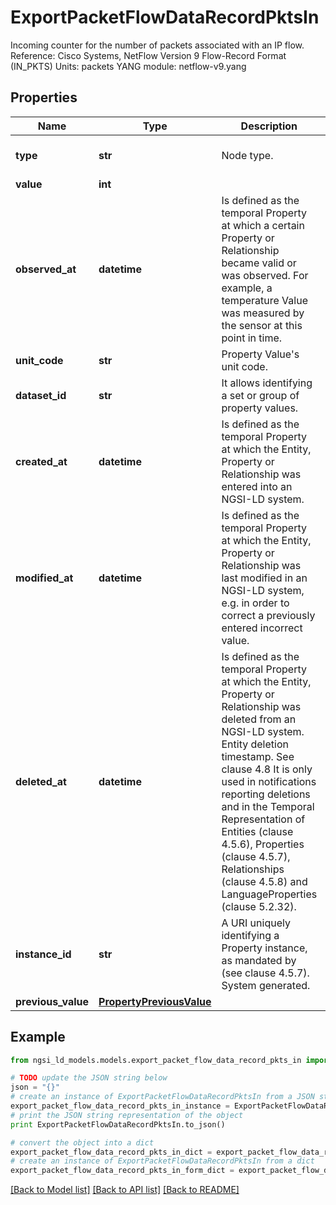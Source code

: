 # ExportPacketFlowDataRecordPktsIn

Incoming counter for the number of packets associated with an IP flow.  Reference: Cisco Systems, NetFlow Version 9 Flow-Record Format (IN_PKTS)  Units: packets  YANG module: netflow-v9.yang 

## Properties

Name | Type | Description | Notes
------------ | ------------- | ------------- | -------------
**type** | **str** | Node type.  | [optional] [default to 'Property']
**value** | **int** |  | 
**observed_at** | **datetime** | Is defined as the temporal Property at which a certain Property or Relationship became valid or was observed. For example, a temperature Value was measured by the sensor at this point in time.  | [optional] 
**unit_code** | **str** | Property Value&#39;s unit code.  | [optional] 
**dataset_id** | **str** | It allows identifying a set or group of property values.  | [optional] 
**created_at** | **datetime** | Is defined as the temporal Property at which the Entity, Property or Relationship was entered into an NGSI-LD system.  | [optional] [readonly] 
**modified_at** | **datetime** | Is defined as the temporal Property at which the Entity, Property or Relationship was last modified in an NGSI-LD system, e.g. in order to correct a previously entered incorrect value.  | [optional] [readonly] 
**deleted_at** | **datetime** | Is defined as the temporal Property at which the Entity, Property or Relationship was deleted from an NGSI-LD system.  Entity deletion timestamp. See clause 4.8 It is only used in notifications reporting deletions and in the Temporal Representation of Entities (clause 4.5.6), Properties (clause 4.5.7), Relationships (clause 4.5.8) and LanguageProperties (clause 5.2.32).  | [optional] [readonly] 
**instance_id** | **str** | A URI uniquely identifying a Property instance, as mandated by (see clause 4.5.7). System generated.  | [optional] [readonly] 
**previous_value** | [**PropertyPreviousValue**](PropertyPreviousValue.md) |  | [optional] 

## Example

```python
from ngsi_ld_models.models.export_packet_flow_data_record_pkts_in import ExportPacketFlowDataRecordPktsIn

# TODO update the JSON string below
json = "{}"
# create an instance of ExportPacketFlowDataRecordPktsIn from a JSON string
export_packet_flow_data_record_pkts_in_instance = ExportPacketFlowDataRecordPktsIn.from_json(json)
# print the JSON string representation of the object
print ExportPacketFlowDataRecordPktsIn.to_json()

# convert the object into a dict
export_packet_flow_data_record_pkts_in_dict = export_packet_flow_data_record_pkts_in_instance.to_dict()
# create an instance of ExportPacketFlowDataRecordPktsIn from a dict
export_packet_flow_data_record_pkts_in_form_dict = export_packet_flow_data_record_pkts_in.from_dict(export_packet_flow_data_record_pkts_in_dict)
```
[[Back to Model list]](../README.md#documentation-for-models) [[Back to API list]](../README.md#documentation-for-api-endpoints) [[Back to README]](../README.md)


